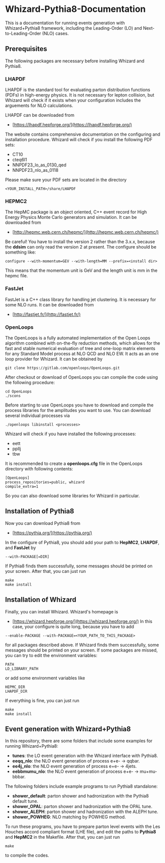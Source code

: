 # Whizard-Pythia8-Documentation
This is a documentation for running events generation with Whizard+Pythia8 framework, including the Leading-Order (LO) and Next-to-Leading-Order (NLO) cases.
## Prerequisites
The following packages are necessary before installing Whizard and Pythia8.
### LHAPDF
LHAPDF is the standard tool for evaluating parton distribution functions (PDFs) in high-energy physics. It is not necessary for lepton collision, but Whizard will check if it exists when your configuration includes the arguements for NLO calculations.

LHAPDF can be downloaded from 
* [https://lhapdf.hepforge.org/](https://lhapdf.hepforge.org/)

The website contains comprehensive documentation on the configuring and installation procedure. Whizard will check if you install the following PDF sets:
* CT10
* cteq6l1
* NNPDF23_lo_as_0130_qed
* NNPDF23_nlo_as_0118

Please make sure your PDF sets are located in the directory
```
<YOUR_INSTALL_PATH>/share/LHAPDF
```
### HEPMC2
The HepMC package is an object oriented, C++ event record for High Energy Physics Monte Carlo generators and simulation. It can be downloaded from
* [http://hepmc.web.cern.ch/hepmc/](http://hepmc.web.cern.ch/hepmc/)

Be careful! You have to install the version 2 rather than the 3.x.x, because the **ddsim** can only read the version 2 at present. The configure should be something like:
```
configure --with-momentum=GEV --with-length=MM --prefix=<install dir>
```
This means that the momentum unit is GeV and the length unit is mm in the hepmc file.
### FastJet
FastJet is a C++ class library for handling jet clustering. It is necessary for some NLO runs. It can be downloaded from
* [http://fastjet.fr/](http://fastjet.fr/)
### OpenLoops
The OpenLoops is a fully automated implementation of the Open Loops algorithm combined with on-the-fly reduction methods, which allows for the fast and stable numerical evaluation of tree and one-loop matrix elements for any Standard Model process at NLO QCD and NLO EW. It acts as an one loop provider for Whizard. It can be obtained by 
```
git clone https://gitlab.com/openloops/OpenLoops.git
```
After checkout or download of OpenLoops you can compile the code using the following procedure: 
```
cd OpenLoops
./scons 
```
Before starting to use OpenLoops you have to download and compile the process libraries for the amplitudes you want to use. You can download several individual processes via
```
./openloops libinstall <processes>
```
Whizard will check if you have installed the following processes:
* eett
* ppllj
* tbw

It is recommended to create a **openloops.cfg** file in the OpenLoops directory with following contents:
```
[OpenLoops]
process_repositories=public, whizard
compile_extra=1
```
So you can also download some libraries for Whizard in particular.

## Installation of Pythia8
Now you can download Pythia8 from
* [https://pythia.org/](https://pythia.org/)

In the configure of Pythia8, you should add your path to **HepMC2**, **LHAPDF**, and **FastJet** by 
```
--with-PACKAGE[=DIR]
```
If Pythia8 finds them successfully, some messages should be printed on your screen. After that, you can just run
```
make
make install
```

## Installation of Whizard
Finally, you can install Whizard. Whizard's homepage is 
* [https://whizard.hepforge.org/](https://whizard.hepforge.org/)
In this case, your configure is quite long, because you have to add
```
--enable-PACKAGE --with-PACKAGE=<YOUR_PATH_TO_THIS_PACKAGE>
```
for all packages described above. If Whizard finds them successfully, some messages should be printed on your screen. If some packages are missed, you can try to edit the environment variables:
```
PATH
LD_LIBRARY_PATH
```
or add some environment variables like
```
HEPMC_DIR
LHAPDF_DIR
```
If everything is fine, you can just run 
```
make
make install
```
## Event generation with Whizard+Pythia8
In this repository, there are some folders that include some examples for running Whizard+Pythia8:
* **tunes**: the LO event generation with the Whizard interface with Pythia8.
* **eeqq_nlo**: the NLO event generation of process e+e- -> qqbar.
* **ee4j_nlo**: the NLO event generation of process e+e- -> 4jets.
* **eebbmumu_nlo**: the NLO event generation of process e+e- -> mu+mu-bbbar.

The following folders include example programs to run Pythia8 standalone:
* **shower_default**: parton shower and hadronization with the Pythia8 default tune.
* **shower_OPAL**: parton shower and hadronization with the OPAL tune.
* **shower_ALEPH**: parton shower and hadronization with the ALEPH tune.
* **shower_POWHEG**: NLO matching by POWHEG method.

To run these programs, you have to prepare parton level events with the Les Houches accord compliant format (LHE file), and edit the paths to **Pythia8** and **HepMC2** in the Makefile. After that, you can just run
```
make
```
to compile the codes.
